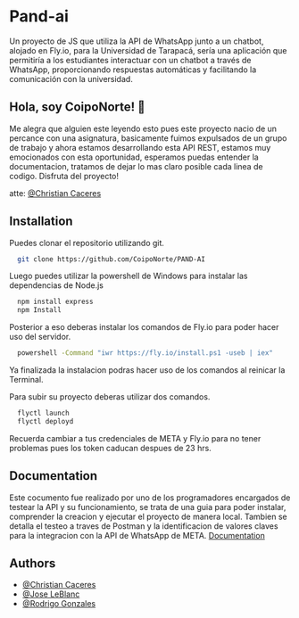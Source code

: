 # Pand-ai

Un proyecto de JS que utiliza la API de WhatsApp junto a un chatbot, alojado en Fly.io, para la Universidad de Tarapacá, sería una aplicación que permitiría a los estudiantes interactuar con un chatbot a través de WhatsApp, proporcionando respuestas automáticas y facilitando la comunicación con la universidad.

## Hola, soy CoipoNorte! 👋

Me alegra que alguien este leyendo esto pues este proyecto nacio de un percance con una asignatura, basicamente fuimos expulsados de un grupo de trabajo y ahora estamos desarrollando esta API REST, estamos muy emocionados con esta oportunidad, esperamos puedas entender la documentacion, tratamos de dejar lo mas claro posible cada linea de codigo. Disfruta del proyecto!

atte: [@Christian Caceres](https://www.github.com/coiponorte)

## Installation

Puedes clonar el repositorio utilizando git.
```bash
  git clone https://github.com/CoipoNorte/PAND-AI
```
Luego puedes utilizar la powershell de Windows para instalar las dependencias de Node.js
```bash
  npm install express
  npm Install
```
Posterior a eso deberas instalar los comandos de Fly.io para poder hacer uso del servidor.
```bash
  powershell -Command "iwr https://fly.io/install.ps1 -useb | iex"
```
Ya finalizada la instalacion podras hacer uso de los comandos al reinicar la Terminal.

Para subir su proyecto deberas utilizar dos comandos.
```bash
  flyctl launch
  flyctl deployd
```
Recuerda cambiar a tus credenciales de META y Fly.io para no tener problemas pues los token caducan despues de 23 hrs.
## Documentation

Este cocumento fue realizado por uno de los programadores encargados de testear la API y su funcionamiento, se trata de una guia para poder instalar, comprender la creacion y ejecutar el proyecto de manera local. Tambien se detalla el testeo a traves de Postman y la identificacion de valores claves para la integracion con la API de WhatsApp de META.
[Documentation](https://docs.google.com/document/d/1vyC5cZOXWsAAHbduj-ibHxHdfdUy3SaB4C7dYt0avFg/edit?usp=sharing)

## Authors

- [@Christian Caceres](https://www.github.com/coiponorte)
- [@Jose LeBlanc](https://www.github.com/)
- [@Rodrigo Gonzales](https://www.github.com/)

